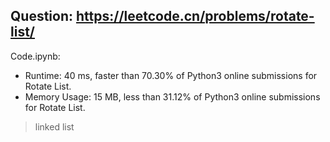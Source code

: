 ## Question: https://leetcode.cn/problems/rotate-list/

Code.ipynb:
* Runtime: 40 ms, faster than 70.30% of Python3 online submissions for Rotate List.
* Memory Usage: 15 MB, less than 31.12% of Python3 online submissions for Rotate List.
> linked list
